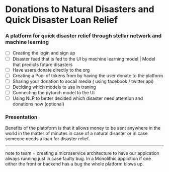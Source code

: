 # Donations to Natural Disasters and Quick Disaster Loan Relief

### A platform for quick disaster relief through stellar network and machine learning

- [ ] Creating the login and sign up
- [ ] Disaster feed that is fed to the UI by machine learning model | Model that predicts future disasters
- [ ] Have users donate directly to the org
- [ ] Creating a Pool of tokens from by having the user donate to the platform
- [ ] Sharing your donation to socail media ( using facebook / twitter api)
- [ ] Deciding which models to use in traning
- [ ] Connecting the pytorch model to the UI
- [ ] Using NLP to better decided which disaster need attention and donations now (optional)

### Presentation

Benefits of the platoform is that it allows money to be sent anywhere in the world in the matter of minutes in case of a natural disaster or in case someone needs a loan for disaster relief.

---

note to team = creating a microservice architecture to have our applcation always running just in case faulty bug. In a Monolithic appliction if one either the front or backend has a bug the whole platform blows up.
